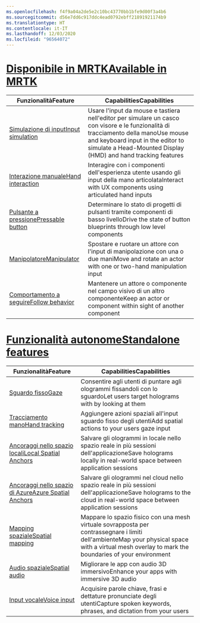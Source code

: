 ```yaml
---
ms.openlocfilehash: f4f9a04a2de5e2c10bc43770bb1bfe9d00f3a4b6
ms.sourcegitcommit: d56e7dd6c917ddc4ead0792ebff21891921174b9
ms.translationtype: HT
ms.contentlocale: it-IT
ms.lasthandoff: 12/03/2020
ms.locfileid: "96564072"
---
```

# <a name="available-in-mrtk"></a>[<span data-ttu-id="9412b-101">Disponibile in MRTK</span><span class="sxs-lookup"><span data-stu-id="9412b-101">Available in MRTK</span></span>](#tab/mrtk)

|  <span data-ttu-id="9412b-102">Funzionalità</span><span class="sxs-lookup"><span data-stu-id="9412b-102">Feature</span></span>  |  <span data-ttu-id="9412b-103">Capabilities</span><span class="sxs-lookup"><span data-stu-id="9412b-103">Capabilities</span></span>  |
| --- | --- |
| [<span data-ttu-id="9412b-104">Simulazione di input</span><span class="sxs-lookup"><span data-stu-id="9412b-104">Input simulation</span></span>](https://microsoft.github.io/MixedReality-UXTools-Unreal/Docs/InputSimulation.html) | <span data-ttu-id="9412b-105">Usare l'input da mouse e tastiera nell'editor per simulare un casco con visore e le funzionalità di tracciamento della mano</span><span class="sxs-lookup"><span data-stu-id="9412b-105">Use mouse and keyboard input in the editor to simulate a Head-Mounted Display (HMD) and hand tracking features</span></span> |
| [<span data-ttu-id="9412b-106">Interazione manuale</span><span class="sxs-lookup"><span data-stu-id="9412b-106">Hand interaction</span></span>](https://microsoft.github.io/MixedReality-UXTools-Unreal/Docs/HandInteraction.html) | <span data-ttu-id="9412b-107">Interagire con i componenti dell'esperienza utente usando gli input della mano articolata</span><span class="sxs-lookup"><span data-stu-id="9412b-107">Interact with UX components using articulated hand inputs</span></span> |
| [<span data-ttu-id="9412b-108">Pulsante a pressione</span><span class="sxs-lookup"><span data-stu-id="9412b-108">Pressable button</span></span>](https://microsoft.github.io/MixedReality-UXTools-Unreal/Docs/PressableButton.html) | <span data-ttu-id="9412b-109">Determinare lo stato di progetti di pulsanti tramite componenti di basso livello</span><span class="sxs-lookup"><span data-stu-id="9412b-109">Drive the state of button blueprints through low level components</span></span> |
| [<span data-ttu-id="9412b-110">Manipolatore</span><span class="sxs-lookup"><span data-stu-id="9412b-110">Manipulator</span></span>](https://microsoft.github.io/MixedReality-UXTools-Unreal/Docs/Manipulator.html) | <span data-ttu-id="9412b-111">Spostare e ruotare un attore con l'input di manipolazione con una o due mani</span><span class="sxs-lookup"><span data-stu-id="9412b-111">Move and rotate an actor with one or two-hand manipulation input</span></span> |
| [<span data-ttu-id="9412b-112">Comportamento a seguire</span><span class="sxs-lookup"><span data-stu-id="9412b-112">Follow behavior</span></span>](https://microsoft.github.io/MixedReality-UXTools-Unreal/Docs/FollowComponent.html) | <span data-ttu-id="9412b-113">Mantenere un attore o componente nel campo visivo di un altro componente</span><span class="sxs-lookup"><span data-stu-id="9412b-113">Keep an actor or component within sight of another component</span></span> |

# <a name="standalone-features"></a>[<span data-ttu-id="9412b-114">Funzionalità autonome</span><span class="sxs-lookup"><span data-stu-id="9412b-114">Standalone features</span></span>](#tab/standalone)

|  <span data-ttu-id="9412b-115">Funzionalità</span><span class="sxs-lookup"><span data-stu-id="9412b-115">Feature</span></span>  |  <span data-ttu-id="9412b-116">Capabilities</span><span class="sxs-lookup"><span data-stu-id="9412b-116">Capabilities</span></span>  |
| --- | --- |
| [<span data-ttu-id="9412b-117">Sguardo fisso</span><span class="sxs-lookup"><span data-stu-id="9412b-117">Gaze</span></span>](../unreal/unreal-gaze-input.md) | <span data-ttu-id="9412b-118">Consentire agli utenti di puntare agli ologrammi fissandoli con lo sguardo</span><span class="sxs-lookup"><span data-stu-id="9412b-118">Let users target holograms with by looking at them</span></span> |
| [<span data-ttu-id="9412b-119">Tracciamento mano</span><span class="sxs-lookup"><span data-stu-id="9412b-119">Hand tracking</span></span>](../unreal/unreal-hand-tracking.md) | <span data-ttu-id="9412b-120">Aggiungere azioni spaziali all'input sguardo fisso degli utenti</span><span class="sxs-lookup"><span data-stu-id="9412b-120">Add spatial actions to your users gaze input</span></span> |
| [<span data-ttu-id="9412b-121">Ancoraggi nello spazio locali</span><span class="sxs-lookup"><span data-stu-id="9412b-121">Local Spatial Anchors</span></span>](../unreal/unreal-spatial-anchors.md) | <span data-ttu-id="9412b-122">Salvare gli ologrammi in locale nello spazio reale in più sessioni dell'applicazione</span><span class="sxs-lookup"><span data-stu-id="9412b-122">Save holograms locally in real-world space between application sessions</span></span> |
| [<span data-ttu-id="9412b-123">Ancoraggi nello spazio di Azure</span><span class="sxs-lookup"><span data-stu-id="9412b-123">Azure Spatial Anchors</span></span>](../unreal/unreal-azure-spatial-anchors.md) | <span data-ttu-id="9412b-124">Salvare gli ologrammi nel cloud nello spazio reale in più sessioni dell'applicazione</span><span class="sxs-lookup"><span data-stu-id="9412b-124">Save holograms to the cloud in real-world space between application sessions</span></span> |
| [<span data-ttu-id="9412b-125">Mapping spaziale</span><span class="sxs-lookup"><span data-stu-id="9412b-125">Spatial mapping</span></span>](../unreal/unreal-spatial-mapping.md) | <span data-ttu-id="9412b-126">Mappare lo spazio fisico con una mesh virtuale sovrapposta per contrassegnare i limiti dell'ambiente</span><span class="sxs-lookup"><span data-stu-id="9412b-126">Map your physical space with a virtual mesh overlay to mark the boundaries of your environment</span></span> |
| [<span data-ttu-id="9412b-127">Audio spaziale</span><span class="sxs-lookup"><span data-stu-id="9412b-127">Spatial audio</span></span>](../unreal/unreal-spatial-audio.md) | <span data-ttu-id="9412b-128">Migliorare le app con audio 3D immersivo</span><span class="sxs-lookup"><span data-stu-id="9412b-128">Enhance your apps with immersive 3D audio</span></span> |
| [<span data-ttu-id="9412b-129">Input vocale</span><span class="sxs-lookup"><span data-stu-id="9412b-129">Voice input</span></span>](../unreal/unreal-voice-input.md) | <span data-ttu-id="9412b-130">Acquisire parole chiave, frasi e dettature pronunciate degli utenti</span><span class="sxs-lookup"><span data-stu-id="9412b-130">Capture spoken keywords, phrases, and dictation from your users</span></span>|

